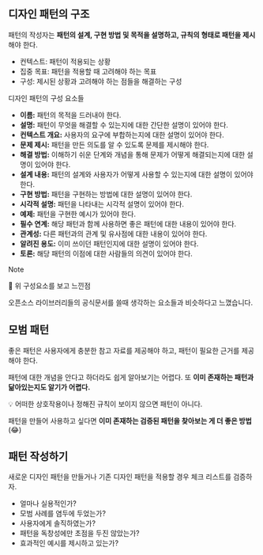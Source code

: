 ## 디자인 패턴의 구조

패턴의 작성자는 **패턴의 설계, 구현 방법 및 목적을 설명하고, 규칙의 형태로 패턴을 제시**해야 한다.

- 컨텍스트: 패턴이 적용되는 상황
- 집중 목표: 패턴을 적용할 때 고려해야 하는 목표
- 구성: 제시된 상황과 고려해야 하는 점들을 해결하는 구성

디자인 패턴의 구성 요소들

- **이름:** 패턴의 목적을 드러내야 한다.
- **설명:** 패턴이 무엇을 해결할 수 있는지에 대한 간단한 설명이 있어야 한다.
- **컨텍스트 개요:** 사용자의 요구에 부합하는지에 대한 설명이 있어야 한다.
- **문제 제시:** 패턴을 만든 의도를 알 수 있도록 문제를 제시해야 한다.
- **해결 방법:** 이해하기 쉬운 단계와 개념을 통해 문제가 어떻게 해결되는지에 대한 설명이 있어야 한다.
- **설계 내용:** 패턴의 설계와 사용자가 어떻게 사용할 수 있는지에 대한 설명이 있어야 한다.
- **구현 방법:** 패턴을 구현하는 방법에 대한 설명이 있어야 한다.
- **시각적 설명:** 패턴을 나타내는 시각적 설명이 있어야 한다.
- **예제:** 패턴을 구현한 예시가 있어야 한다.
- **필수 연계:** 해당 패턴과 함께 사용하면 좋은 패턴에 대한 내용이 있어야 한다.
- **관계성:** 다른 패턴과의 관계 및 유사점에 대한 내용이 있어야 한다.
- **알려진 용도:** 이미 쓰이던 패턴인지에 대한 설명이 있어야 한다.
- **토론:** 해당 패턴의 이점에 대한 사람들의 의견이 있어야 한다.

> [!NOTE]
> 🤔 위 구성요소를 보고 느낀점
>
> 오픈소스 라이브러리들의 공식문서를 쓸때 생각하는 요소들과 비슷하다고 느꼈습니다.

## 모범 패턴

좋은 패턴은 사용자에게 충분한 참고 자료를 제공해야 하고, 패턴이 필요한 근거를 제공해야 한다.

패턴에 대한 개념을 안다고 하더라도 쉽게 알아보기는 어렵다. 또 **이미 존재하는 패턴과 닮아있는지도 알기가 어렵다.**

💡 어떠한 상호작용이나 정해진 규칙이 보이지 않으면 패턴이 아니다.

패턴을 만들어 사용하고 싶다면 **이미 존재하는 검증된 패턴을 찾아보는 게 더 좋은 방법** (😂)

## 패턴 작성하기

새로운 디자인 패턴을 만들거나 기존 디자인 패턴을 적용할 경우 체크 리스트를 검증하자.

- 얼마나 실용적인가?
- 모범 사례를 염두에 두었는가?
- 사용자에게 솔직하였는가?
- 패턴을 독창성에만 초점을 두진 않았는가?
- 효과적인 예시를 제시하고 있는가?
